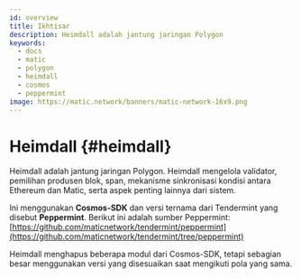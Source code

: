 ```yaml
---
id: overview
title: Ikhtisar
description: Heimdall adalah jantung jaringan Polygon
keywords:
  - docs
  - matic
  - polygon
  - heimdall
  - cosmos
  - peppermint
image: https://matic.network/banners/matic-network-16x9.png
---
```


# Heimdall {#heimdall}

Heimdall adalah jantung jaringan Polygon. Heimdall mengelola validator, pemilihan produsen blok, span, mekanisme sinkronisasi kondisi antara Ethereum dan Matic, serta aspek penting lainnya dari sistem.

Ini menggunakan **Cosmos-SDK** dan versi ternama dari Tendermint yang disebut **Peppermint**. Berikut ini adalah sumber Peppermint: [https://github.com/maticnetwork/tendermint/peppermint](https://github.com/maticnetwork/tendermint/tree/peppermint)

Heimdall menghapus beberapa modul dari Cosmos-SDK, tetapi sebagian besar menggunakan versi yang disesuaikan saat mengikuti pola yang sama.